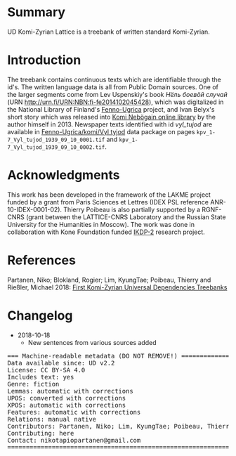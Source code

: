 # Summary

UD Komi-Zyrian Lattice is a treebank of written standard Komi-Zyrian. 

# Introduction

The treebank contains continuous texts which are identifiable through the id's. The written language data is all from Public Domain sources. One of the larger segments come from Lev Uspenskiy's book *Нёль боевӧй случай* (URN http://urn.fi/URN:NBN:fi-fe2014102045428), which was digitalized in the National Library of Finland's [Fenno-Ugrica](https://fennougrica.kansalliskirjasto.fi/) project, and Ivan Belyx's short story which was released into [Komi Nebögain online library](http://komikyv.org) by the author himself in 2013. Newspaper texts identified with id *vyl_tujod* are available in [Fenno-Ugrica/komi/Vyl tyjod](https://digi.kansalliskirjasto.fi/opendata/submit) data package on pages `kpv_1-7_Vyl_tujod_1939_09_10_0001.tif` and `kpv_1-7_Vyl_tujod_1939_09_10_0002.tif`.

# Acknowledgments

This work has been developed in the framework of the LAKME project funded by a grant from Paris Sciences et Lettres (IDEX PSL reference ANR-10-IDEX-0001-02). Thierry Poibeau is also partially supported by a RGNF-CNRS (grant between the LATTICE-CNRS Laboratory and the Russian State University for the Humanities in Moscow). The work was done in collaboration with Kone Foundation funded [IKDP-2](langdoc.github.io/IKDP-2) research project.

# References

Partanen, Niko; Blokland, Rogier; Lim, KyungTae; Poibeau, Thierry and Rießler, Michael 2018: [First Komi-Zyrian Universal Dependencies Treebanks](http://universaldependencies.org/udw18/PDFs/28_Paper.pdf)

# Changelog

- 2018-10-18
    - New sentences from various sources added

<pre>
=== Machine-readable metadata (DO NOT REMOVE!) ================================
Data available since: UD v2.2
License: CC BY-SA 4.0
Includes text: yes
Genre: fiction
Lemmas:	automatic with corrections
UPOS: converted with corrections
XPOS: automatic with corrections
Features: automatic with corrections
Relations: manual native
Contributors: Partanen, Niko; Lim, KyungTae; Poibeau, Thierry
Contributing: here
Contact: nikotapiopartanen@gmail.com
===============================================================================
</pre>
